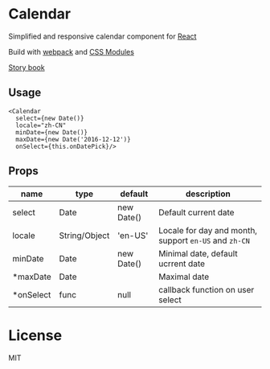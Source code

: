 # Calendar

Simplified and responsive calendar component for [React](https://facebook.github.io/react/)

Build with [webpack](https://webpack.github.io/) and [CSS Modules](https://github.com/css-modules/css-modules)

[Story book](https://rc-component.github.io/calendar/)

## Usage

```
<Calendar
  select={new Date()}
  locale="zh-CN"
  minDate={new Date()}
  maxDate={new Date('2016-12-12')}
  onSelect={this.onDatePick}/>
```

## Props

name   | type   | default    | description
-------| ------ | ---------- | ------------
select | Date   | new Date() | Default current date
locale | String/Object | 'en-US'    | Locale for day and month, support `en-US` and `zh-CN`
minDate | Date  | new Date() | Minimal date, default ucrrent date
*maxDate  | Date |           | Maximal date
*onSelect | func | null      | callback function on user select

# License

MIT
